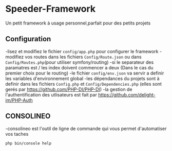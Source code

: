 Speeder-Framework
========================

Un petit framework à usage personnel,parfait pour des petits projets


## Configuration

-lisez et modifiez le fichier `config/app.php` pour configurer le framework
-modifiez vos routes dans les fichiers `Config/Route.json` ou dans `Config/Routes.php`(pour utiliser symfony/routing)
-si le separateur des paramatres est / les index doivent commencer a deux (Dans le cas du premier choix pour le routing)
-le fichier `config/env.json` va servir a definir les variables d'environnement global
-les dépendances du projets sont à definir dans les  fichiers `Config.php` et `Config/Dependencies.php` (elles sont gerés par https://github.com/PHP-DI/PHP-DI)
-la gestion de l'authentification des utlisateurs est fait par https://github.com/delight-im/PHP-Auth
## CONSOLINEO

-consolineo est l'outil de ligne de commande qui vous permet d'automatiser vos taches

`php bin/console help`

